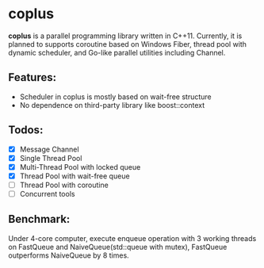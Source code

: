 # coplus

**coplus** is a parallel programming library written in C++11. Currently, it is planned to supports coroutine based on Windows Fiber, thread pool with dynamic scheduler, and Go-like parallel utilities including Channel.


## Features:

* Scheduler in coplus is mostly based on wait-free structure
* No dependence on third-party library like boost::context

## Todos:
* [x] Message Channel
* [x] Single Thread Pool
* [x] Multi-Thread Pool with locked queue
* [x] Thread Pool with wait-free queue
* [ ] Thread Pool with coroutine
* [ ] Concurrent tools

## Benchmark:

Under 4-core computer, execute enqueue operation with 3 working threads on FastQueue and NaiveQueue(std::queue with mutex), FastQueue outperforms NaiveQueue by 8 times.